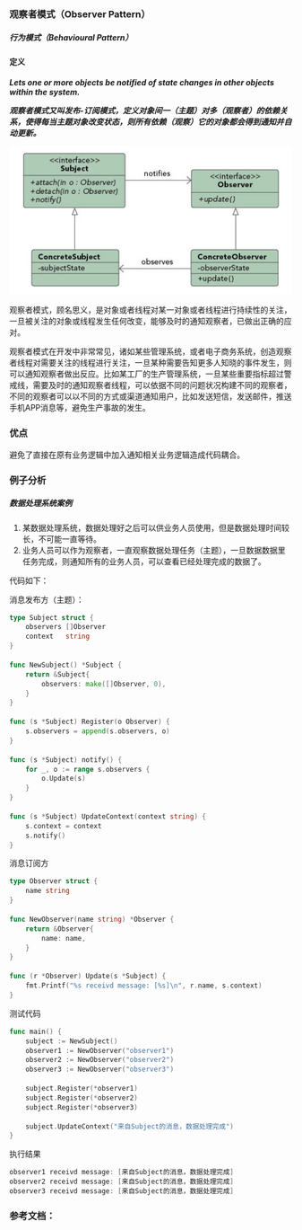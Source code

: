 ### 观察者模式（Observer Pattern）

##### 行为模式（Behavioural Pattern）

#### 定义

***Lets one or more objects be notified of state changes in other objects within the system.***

***观察者模式又叫发布-订阅模式，定义对象间一（主题）对多（观察者）的依赖关系，使得每当主题对象改变状态，则所有依赖（观察）它的对象都会得到通知并自动更新。***

![Observer Pattern UML](https://github.com/nox60/go-design-pattern/blob/master/images/observer_pattern.png)

观察者模式，顾名思义，是对象或者线程对某一对象或者线程进行持续性的关注，一旦被关注的对象或线程发生任何改变，能够及时的通知观察者，已做出正确的应对。

观察者模式在开发中非常常见，诸如某些管理系统，或者电子商务系统，创造观察者线程对需要关注的线程进行关注，一旦某种需要告知更多人知晓的事件发生，则可以通知观察者做出反应。比如某工厂的生产管理系统，一旦某些重要指标超过警戒线，需要及时的通知观察者线程，可以依据不同的问题状况构建不同的观察者，不同的观察者可以以不同的方式或渠道通知用户，比如发送短信，发送邮件，推送手机APP消息等，避免生产事故的发生。

### 优点
避免了直接在原有业务逻辑中加入通知相关业务逻辑造成代码耦合。

### 例子分析

##### 数据处理系统案例
1. 某数据处理系统，数据处理好之后可以供业务人员使用，但是数据处理时间较长，不可能一直等待。
2. 业务人员可以作为观察者，一直观察数据处理任务（主题），一旦数据数据里任务完成，则通知所有的业务人员，可以查看已经处理完成的数据了。

代码如下：

消息发布方（主题）：
```go
type Subject struct {
	observers []Observer
	context   string
}

func NewSubject() *Subject {
	return &Subject{
		observers: make([]Observer, 0),
	}
}

func (s *Subject) Register(o Observer) {
	s.observers = append(s.observers, o)
}

func (s *Subject) notify() {
	for _, o := range s.observers {
		o.Update(s)
	}
}

func (s *Subject) UpdateContext(context string) {
	s.context = context
	s.notify()
}
```

消息订阅方
```go
type Observer struct {
	name string
}

func NewObserver(name string) *Observer {
	return &Observer{
		name: name,
	}
}

func (r *Observer) Update(s *Subject) {
	fmt.Printf("%s receivd message: [%s]\n", r.name, s.context)
}
```

测试代码
```go
func main() {
	subject := NewSubject()
	observer1 := NewObserver("observer1")
	observer2 := NewObserver("observer2")
	observer3 := NewObserver("observer3")

	subject.Register(*observer1)
	subject.Register(*observer2)
	subject.Register(*observer3)

	subject.UpdateContext("来自Subject的消息，数据处理完成")
}
```

执行结果
```go
observer1 receivd message: [来自Subject的消息，数据处理完成]
observer2 receivd message: [来自Subject的消息，数据处理完成]
observer3 receivd message: [来自Subject的消息，数据处理完成]
```


### 参考文档：
